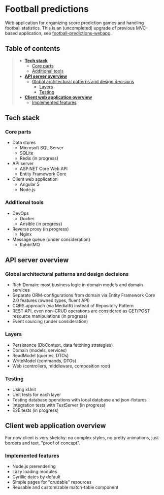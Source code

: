 # Football predictions
Web application for organizing score prediction games and handling football statistics. This is an (uncompleted) upgrade of previous MVC-based application, see [football-predictions-webapp](https://github.com/IlyaKugaevsky/football-predictions-webapp).

## Table of contents
> - **[Tech stack](#tech-stack)**
>   - [Core parts](#core-parts-1)
>   - [Additional tools](#additional-tools-1)
> - **[API server overview](#api-server-overview)**
> 	- [Global architectural patterns and design decisions](#global-architectural-patterns-and-design-decisions-1)
>   	- [Layers](#layers)
>   	- [Testing](#testing)
> - **[Client web application overview](#client-web-application-overview)**
>   - [Implemented features](#implemented-features)

## Tech stack
### Core parts
- Data stores
	- Microsoft SQL Server
	- SQLite
	- Redis (in progress)
- API server 
	- ASP.NET Core Web API
	- Entity Framework Core
- Client web application
	- Angular 5
	- Node.js 
### Additional tools
- DevOps
	- Docker
	- Ansible (in progress)
- Reverse proxy (in progress)
	- Nginx
- Message queue (under consideration)
	- RabbitMQ

## API server overview
### Global architectural patterns and design decisions
- Rich Domain: most business logic in domain models and domain services
- Separate ORM-configurations from domain via Entity Framework Core 2.0 features (owned types, fluent API)
- CQRS approach (via MediatR) instead of Repository Pattern 
- REST API, even non-CRUD operations are considered as GET/POST resource manipulations (in progress)
- Event sourcing (under consideration)
### Layers
- Persistence (DbContext, data fetching strategies)
- Domain (models, services)
- ReadModel (queries, DTOs)
- WriteModel (commands, DTOs)
- Web (controllers, middleware, composition root)
### Testing 
- Using xUnit 
- Unit tests for each layer
- Testing database operations with local database and json-fixtures
- Integration tests with TestServer (in progress)
- E2E tests (in progress)
## Client web application overview
For now client is very sketchy: no complex styles, no pretty animations, just borders and text, "proof of concept". 

### Implemented features
- Node.js prerendering
- Lazy loading modules
- Cyrillic dates by default
- Simple pages for "crudable" resources
- Reusable and customizable match-table component 
